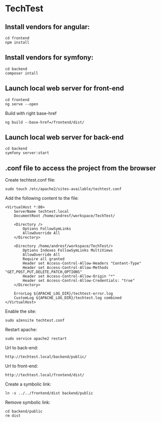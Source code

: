 # TechTest

## Install vendors for angular:
````
cd frontend
npm install
````

## Install vendors for symfony:
````
cd backend
composer intall
````

## Launch local web server for front-end
````
cd frontend
ng serve --open
````

Build with right base-href 
````
ng build --base-href=/frontend/dist/
````

## Launch local web server for back-end
````
cd backend
symfony server:start
````

## .conf file to access the project from the browser
Create techtest.conf file:
````
sudo touch /etc/apache2/sites-available/techtest.conf
````
Add the following content to the file:
````
<VirtualHost *:80>
    ServerName techtest.local
    DocumentRoot /home/andresf/workspace/TechTest/

    <Directory />
        Options FollowSymLinks
        AllowOverride All
    </Directory>

    <Directory /home/andresf/workspace/TechTest/>
        Options Indexes FollowSymLinks MultiViews
        AllowOverride All
        Require all granted
        Header set Access-Control-Allow-Headers "Content-Type"
        Header set Access-Control-Allow-Methods "GET,POST,PUT,DELETE,PATCH,OPTIONS"
        Header set Access-Control-Allow-Origin "*"
        Header set Access-Control-Allow-Credentials: "true"
    </Directory>

    ErrorLog ${APACHE_LOG_DIR}/techtest-error.log
    CustomLog ${APACHE_LOG_DIR}/techtest.log combined
</VirtualHost>
````
Enable the site:
````
sudo a2ensite techtest.conf
````
Restart apache:
````
sudo service apache2 restart
````

Url to back-end:
````
http://techtest.local/backend/public/
````
Url to front-end:
````
http://techtest.local/frontend/dist/
````

Create a symbolic link:
````
ln -s ../../frontend/dist backend/public
````
Remove symbolic link:
````
cd backend/public
rm dist
````